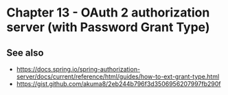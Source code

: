 # Chapter 13 - OAuth 2 authorization server (with Password Grant Type)

## See also

- https://docs.spring.io/spring-authorization-server/docs/current/reference/html/guides/how-to-ext-grant-type.html
- https://gist.github.com/akuma8/2eb244b796f3d3506956207997fb290f
